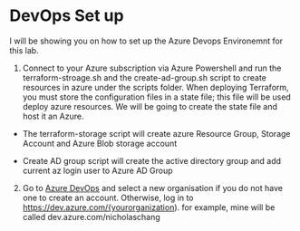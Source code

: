 # DevOps Set up

I will be showing you on how to set up the Azure Devops Environemnt for this lab.

1. Connect to your Azure subscription via Azure Powershell and run the terraform-stroage.sh and the create-ad-group.sh script to create resources in azure under the scripts folder. When deploying Terraform, you must store the configuration files in a state file; this file will be used deploy azure resources. We will be going to create the state file and host it an Azure.

- The terraform-storage script will create azure Resource Group, Storage Account and Azure Blob storage account

- Create AD group script will create the active directory group and add current az login user to Azure AD Group

2. Go to [Azure DevOps](https://go.microsoft.com/fwlink/?LinkId=307137/) and select a new organisation if you do not have one to create an account. Otherwise, log in to <https://dev.azure.com/{yourorganization>). for example, mine will be called dev.azure.com/nicholaschang







